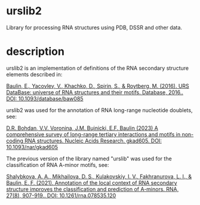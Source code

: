 # urslib2
Library for processing RNA structures using PDB, DSSR and other data.

# description

urslib2 is an implementation of definitions of the RNA secondary structure elements described in:

[Baulin, E., Yacovlev, V., Khachko, D., Spirin, S., & Roytberg, M. (2016). URS DataBase: universe of RNA structures and their motifs. Database, 2016.. DOI: 10.1093/database/baw085](https://doi.org/10.1093/database/baw085)

urslib2 was used for the annotation of RNA long-range nucleotide doublets, see:

[D.R. Bohdan, V.V. Voronina, J.M. Bujnicki, E.F. Baulin (2023) A comprehensive survey of long-range tertiary interactions and motifs in non-coding RNA structures. Nucleic Acids Research. gkad605. DOI: 10.1093/nar/gkad605](https://doi.org/10.1093/nar/gkad605)

The previous version of the library named "urslib" was used for the classification of RNA A-minor motifs, see:

[Shalybkova, A. A., Mikhailova, D. S., Kulakovskiy, I. V., Fakhranurova, L. I., & Baulin, E. F. (2021). Annotation of the local context of RNA secondary structure improves the classification and prediction of A-minors. RNA, 27(8), 907-919.. DOI: 10.1261/rna.078535.120](https://doi.org/10.1261/rna.078535.120)

